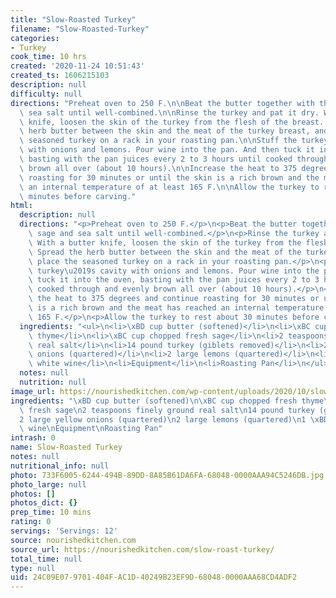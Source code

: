 ```yaml
---
title: "Slow-Roasted Turkey"
filename: "Slow-Roasted-Turkey"
categories:
- Turkey
cook_time: 10 hrs
created: '2020-11-24 10:51:43'
created_ts: 1606215103
description: null
difficulty: null
directions: "Preheat oven to 250 F.\n\nBeat the butter together with thyme, sage and\
  \ sea salt until well-combined.\n\nRinse the turkey and pat it dry. With a butter\
  \ knife, loosen the skin of the turkey from the flesh of the breast. Spread the\
  \ herb butter between the skin and the meat of the turkey breast, and place the\
  \ seasoned turkey on a rack in your roasting pan.\n\nStuff the turkey\u2019s cavity\
  \ with onions and lemons. Pour wine into the pan. And then tuck it into the oven,\
  \ basting with the pan juices every 2 to 3 hours until cooked through and evenly\
  \ brown all over (about 10 hours).\n\nIncrease the heat to 375 degrees and continue\
  \ roasting for 30 minutes or until the skin is a rich brown and the meat has reached\
  \ an internal temperature of at least 165 F.\n\nAllow the turkey to rest about 30\
  \ minutes before carving."
html:
  description: null
  directions: "<p>Preheat oven to 250 F.</p>\n<p>Beat the butter together with thyme,\
    \ sage and sea salt until well-combined.</p>\n<p>Rinse the turkey and pat it dry.\
    \ With a butter knife, loosen the skin of the turkey from the flesh of the breast.\
    \ Spread the herb butter between the skin and the meat of the turkey breast, and\
    \ place the seasoned turkey on a rack in your roasting pan.</p>\n<p>Stuff the\
    \ turkey\u2019s cavity with onions and lemons. Pour wine into the pan. And then\
    \ tuck it into the oven, basting with the pan juices every 2 to 3 hours until\
    \ cooked through and evenly brown all over (about 10 hours).</p>\n<p>Increase\
    \ the heat to 375 degrees and continue roasting for 30 minutes or until the skin\
    \ is a rich brown and the meat has reached an internal temperature of at least\
    \ 165 F.</p>\n<p>Allow the turkey to rest about 30 minutes before carving.</p>\n"
  ingredients: "<ul>\n<li>\xBD cup butter (softened)</li>\n<li>\xBC cup chopped fresh\
    \ thyme</li>\n<li>\xBC cup chopped fresh sage</li>\n<li>2 teaspoons finely ground\
    \ real salt</li>\n<li>14 pound turkey (giblets removed)</li>\n<li>2 large yellow\
    \ onions (quartered)</li>\n<li>2 large lemons (quartered)</li>\n<li>1 \xBD cups\
    \ white wine</li>\n<li>Equipment</li>\n<li>Roasting Pan</li>\n</ul>\n"
  notes: null
  nutrition: null
image_url: https://nourishedkitchen.com/wp-content/uploads/2020/10/slow-roasted-turkey-post-768x960.jpg
ingredients: "\xBD cup butter (softened)\n\xBC cup chopped fresh thyme\n\xBC cup chopped\
  \ fresh sage\n2 teaspoons finely ground real salt\n14 pound turkey (giblets removed)\n\
  2 large yellow onions (quartered)\n2 large lemons (quartered)\n1 \xBD cups white\
  \ wine\nEquipment\nRoasting Pan"
intrash: 0
name: Slow-Roasted Turkey
notes: null
nutritional_info: null
photo: 733F6005-6244-494B-89DD-8A85B61DA6FA-68048-0000AAA94C5246DB.jpg
photo_large: null
photos: []
photos_dict: {}
prep_time: 10 mins
rating: 0
servings: 'Servings: 12'
source: nourishedkitchen.com
source_url: https://nourishedkitchen.com/slow-roast-turkey/
total_time: null
type: null
uid: 24C09E07-9701-404F-AC1D-40249B23EF9D-68048-0000AAA68CD4ADF2
---
```

